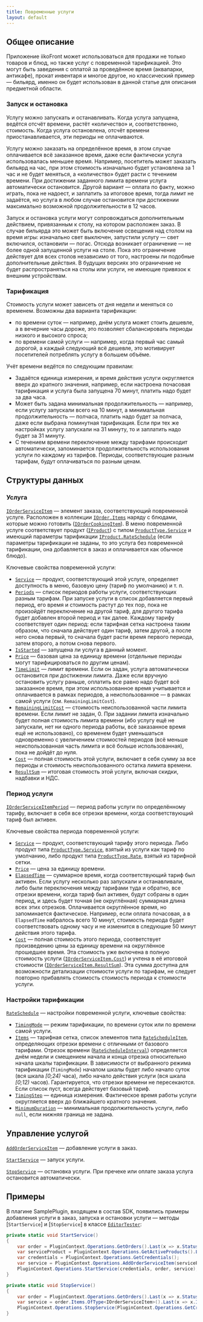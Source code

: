 ```yaml
---
title: Повременные услуги
layout: default
---
```

## Общее описание 

Приложение iikoFront может использоваться для продажи не только товаров и блюд, но также услуг с повременной тарификацией.
Это могут быть заведения с оплатой за проведённое время (аквапарки, антикафе), прокат инвентаря и многое другое, но классический пример — бильярд, именно он будет использован в данной статье для описания предметной области.

### Запуск и остановка
Услугу можно запускать и останавливать.
Когда услуга запущена, ведётся отсчёт времени, растёт «количество» и, соответственно, стоимость.
Когда услуга остановлена, отсчёт времени приостанавливается, эти периоды не оплачиваются.

Услугу можно заказать на определённое время, в этом случае оплачивается всё заказанное время, даже если фактически услуга использовалась меньшее время.
Например, посетитель может заказать бильярд на час, при этом стоимость изначально будет установлена за 1 час и не будет меняться, а «количество» будет расти с течением времени.
При достижении заданного лимита времени услуга автоматически остановится.
Другой вариант — оплата по факту, можно играть, пока не надоест, и заплатить за итоговое время, тогда лимит не задаётся, но услуга в любом случае остановится при достижении максимально возможной продолжительности в 12 часов.

Запуск и остановка услуги могут сопровождаться дополнительным действием, привязанным к столу, на котором расположен заказ.
В случае бильярда это может быть включение освещения над столом на время игры: изначально свет выключен, запустили услугу — свет включился, остановили — погас.
Отсюда возникает ограничение — не более одной запущенной услуги на столе.
Пока это ограничение действует для всех столов независимо от того, настроены ли подобные дополнительные действия.
В будущих версиях это ограничение не будет распространяться на столы или услуги, не имеющие привязок к внешним устройствам.

### Тарификация
Стоимость услуги может зависеть от дня недели и меняться со временем. Возможны два варианта тарификации:

- по времени суток — например, днём услуга может стоить дешевле, а в вечерние часы дороже, это позволяет сбалансировать периоды низкого и высокого спроса;
- по времени самой услуги — например, когда первый час самый дорогой, а каждый следующий всё дешевле, это мотивирует посетителей потреблять услугу в большем объёме.

Учёт времени ведётся по следующим правилам:

- Задаётся единица измерения, и время действия услуги округляется вверх до кратного значения, например, если настроена почасовая тарификация и услуга была запущена 70 минут, платить надо будет за два часа.
- Может быть задана минимальная продолжительность — например, если услугу запускали всего на 10 минут, а минимальная продолжительность — полчаса, платить надо будет за полчаса, даже если выбрана поминутная тарификация. Если при тех же настройках услугу запускали на 31 минуту, то и заплатить надо будет за 31 минуту. 
- С течением времени переключение между тарифами происходит автоматически, запоминается продолжительность использования услуги по каждому из тарифов. Периоды, соответствующие разным тарифам, будут оплачиваться по разным ценам.  

## Структуры данных ##

### Услуга
[`IOrderServiceItem`](https://iiko.github.io/front.api.sdk/v6/html/T_Resto_Front_Api_V6_Data_Orders_IOrderServiceItem.htm) — элемент заказа, соответствующий повременной услуге. Расположен в коллекции [`IOrder.Items`](https://iiko.github.io/front.api.sdk/v6/html/P_Resto_Front_Api_V6_Data_Orders_IOrder_Items.htm) наряду с блюдами, которые можно готовить ([`IOrderCookingItem`](https://iiko.github.io/front.api.sdk/v6/html/T_Resto_Front_Api_V6_Data_Orders_IOrderCookingItem.htm)).
В меню повременной услуге соответствует продукт ([`IProduct`](https://iiko.github.io/front.api.sdk/v6/html/T_Resto_Front_Api_V6_Data_Assortment_IProduct.htm)) с типом [`ProductType.Service`](https://iiko.github.io/front.api.sdk/v6/html/T_Resto_Front_Api_V6_Data_Assortment_ProductType.htm) и имеющий параметры тарификации [`IProduct.RateSchedule`](https://iiko.github.io/front.api.sdk/v6/html/P_Resto_Front_Api_V6_Data_Assortment_IProduct_RateSchedule.htm) (если параметры тарификации не заданы, то это услуга без повременной тарификации, она добавляется в заказ и оплачивается как обычное блюдо).

Ключевые свойства повременной услуги:

- [`Service`](https://iiko.github.io/front.api.sdk/v6/html/P_Resto_Front_Api_V6_Data_Orders_IOrderServiceItem_Service.htm) — продукт, соответствующий этой услуге, определяет доступность в меню, базовую цену (тариф по умолчанию) и т. п.
- [`Periods`](https://iiko.github.io/front.api.sdk/v6/html/P_Resto_Front_Api_V6_Data_Orders_IOrderServiceItem_Periods.htm) — список периодов работы услуги, соответствующих разным тарифам.
При запуске услуги в список добавляется первый период, его время и стоимость растут до тех пор, пока не произойдёт переключение на другой тариф, для другого тарифа будет добавлен второй период и так далее.
Каждому тарифу соответствует один период: если тарифная сетка настроена таким образом, что сначала действует один тариф, затем другой, а после него снова первый, то сначала будет расти время первого периода, затем второго, а потом снова первого.
- [`IsStarted`](https://iiko.github.io/front.api.sdk/v6/html/P_Resto_Front_Api_V6_Data_Orders_IOrderServiceItem_IsStarted.htm) — запущена ли услуга в данный момент. 
- [`Price`](https://iiko.github.io/front.api.sdk/v6/html/P_Resto_Front_Api_V6_Data_Orders_IOrderServiceItem_Price.htm) — базовая цена за единицу времени (отдельные периоды могут тарифицироваться по другим ценам).
- [`TimeLimit`](https://iiko.github.io/front.api.sdk/v6/html/P_Resto_Front_Api_V6_Data_Orders_IOrderServiceItem_TimeLimit.htm) — лимит времени.
Если он задан, услуга автоматически остановится при достижении лимита. Даже если вручную остановить услугу раньше, оплатить все равно надо будет всё заказанное время, при этом использованное время учитывается и оплачивается в рамках периодов, а неиспользованное — в рамках самой услуги (см. `RemainingLimitCost`). 
- [`RemainingLimitCost`](https://iiko.github.io/front.api.sdk/v6/html/P_Resto_Front_Api_V6_Data_Orders_IOrderServiceItem_RemainingLimitCost.htm) — стоимость неиспользованной части лимита времени. Если лимит не задан, 0. При задании лимита изначально будет полная стоимость лимита времени (ибо услугу ещё не запускали, нет ни одного периода работы, всё заказанное время ещё не использовано), со временем будет уменьшаться одновременно с увеличением стоимостей периодов (всё меньше неиспользованная часть лимита и всё больше использованная), пока не дойдёт до нуля.
- [`Cost`](https://iiko.github.io/front.api.sdk/v6/html/P_Resto_Front_Api_V6_Data_Orders_IOrderServiceItem_Cost.htm) — полная стоимость этой услуги, включает в себя сумму за все периоды и стоимость неиспользованного остатка лимита времени.
- [`ResultSum`](https://iiko.github.io/front.api.sdk/v6/html/P_Resto_Front_Api_V6_Data_Orders_IOrderServiceItem_ResultSum.htm) — итоговая стоимость этой услуги, включая скидки, надбавки и НДС.

### Период услуги
[`IOrderServiceItemPeriod`](https://iiko.github.io/front.api.sdk/v6/html/T_Resto_Front_Api_V6_Data_Orders_IOrderServiceItemPeriod.htm) — период работы услуги по определённому тарифу, включает в себя все отрезки времени, когда соответствующий тариф был активен.

Ключевые свойства периода повременной услуги:

- [`Service`](https://iiko.github.io/front.api.sdk/v6/html/P_Resto_Front_Api_V6_Data_Orders_IOrderServiceItemPeriod_Service.htm) — продукт, соответствующий тарифу этого периода. Либо продукт типа  [`ProductType.Service`](https://iiko.github.io/front.api.sdk/v6/html/T_Resto_Front_Api_V6_Data_Assortment_ProductType.htm), взятый из услуги как тариф по умолчанию, либо продукт типа  [`ProductType.Rate`](https://iiko.github.io/front.api.sdk/v6/html/T_Resto_Front_Api_V6_Data_Assortment_ProductType.htm), взятый из тарифной сетки.
- [`Price`](https://iiko.github.io/front.api.sdk/v6/html/P_Resto_Front_Api_V6_Data_Orders_IOrderServiceItemPeriod_Price.htm) — цена за единицу времени.
- [`ElapsedTime`](https://iiko.github.io/front.api.sdk/v6/html/P_Resto_Front_Api_V6_Data_Orders_IOrderServiceItemPeriod_ElapsedTime.htm) — суммарное время, когда соответствующий тариф был активен.
Если услугу несколько раз запускали и останавливали, либо были переключения между тарифами туда и обратно, все отрезки времени, когда тариф был активен, будут собраны в один период, и здесь будет точная (не округлённая) суммарная длина всех этих отрезков.
Оплачивается округлённое время, но запоминается фактическое. Например, если оплата почасовая, а в `ElapsedTime` набралось всего 10 минут, стоимость периода будет соответствовать одному часу и не изменится в следующие 50 минут действия этого тарифа.
- [`Cost`](https://iiko.github.io/front.api.sdk/v6/html/P_Resto_Front_Api_V6_Data_Orders_IOrderServiceItemPeriod_Cost.htm) — полная стоимость этого периода, соответствует произведению цены за единицу времени на округлённое прошедшее время. Эта стоимость уже включена в полную стоимость услуги ([`IOrderServiceItem.Cost`](https://iiko.github.io/front.api.sdk/v6/html/P_Resto_Front_Api_V6_Data_Orders_IOrderServiceItem_Cost.htm)) и учтена в её итоговой стоимости ([`IOrderServiceItem.ResultSum`](https://iiko.github.io/front.api.sdk/v6/html/P_Resto_Front_Api_V6_Data_Orders_IOrderServiceItem_ResultSum.htm)). Эта сумма доступна для возможности детализации стоимости услуги по тарифам, не следует повторно прибавлять стоимость стоимость периода к стоимости услуги.

### Настройки тарификации
[`RateSchedule`](https://iiko.github.io/front.api.sdk/v6/html/T_Resto_Front_Api_V6_Data_Orders_RateSchedule.htm) — настройки повременной услуги, ключевые свойства:

- [`TimingMode`](https://iiko.github.io/front.api.sdk/v6/html/P_Resto_Front_Api_V6_Data_Orders_RateSchedule_TimingMode.htm) — режим тарификации, по времени суток или по времени самой услуги.
- [`Items`](https://iiko.github.io/front.api.sdk/v6/html/P_Resto_Front_Api_V6_Data_Orders_RateSchedule_Items.htm) — тарифная сетка, список элементов типа [`RateScheduleItem`](https://iiko.github.io/front.api.sdk/v6/html/T_Resto_Front_Api_V6_Data_Orders_RateScheduleItem.htm), определяющих отрезки времени с отличными от базового тарифами. Отрезок времени ([`RateScheduleInterval`](https://iiko.github.io/front.api.sdk/v6/html/T_Resto_Front_Api_V6_Data_Orders_RateScheduleInterval.htm)) определяется днём недели и смещением начала и конца отрезка относительно начала шкалы тарификации. В зависимости от выбранного режима тарификации (`TimingMode`) началом шкалы будет либо начало суток (вся шкала *[0;24)* часа), либо начало действия услуги (вся шкала *[0;12)* часов).
Гарантируется, что отрезки времени не пересекаются.
Если список пуст, всегда действует базовый тариф.
- [`TimingStep`](https://iiko.github.io/front.api.sdk/v6/html/P_Resto_Front_Api_V6_Data_Orders_RateSchedule_TimingStep.htm) — единица измерения. Фактическое время работы услуги округляется вверх до ближайшего кратного значения.
- [`MinimumDuration`](https://iiko.github.io/front.api.sdk/v6/html/P_Resto_Front_Api_V6_Data_Orders_RateSchedule_MinimumDuration.htm) — минимальная продолжительность услуги, либо `null`, если нижняя граница не задана.

## Управление услугой
[`AddOrderServiceItem`](https://iiko.github.io/front.api.sdk/v6/html/M_Resto_Front_Api_V6_Editors_IEditSession_AddOrderServiceItem.htm) — добавление услуги в заказ.

[`StartService`](https://iiko.github.io/front.api.sdk/v6/html/M_Resto_Front_Api_V6_IOperationService_StartService.htm) — запуск услуги.

[`StopService`](https://iiko.github.io/front.api.sdk/v6/html/M_Resto_Front_Api_V6_IOperationService_StopService.htm) — остановка услуги. При пречеке или оплате заказа услуга остановится автоматически.

## Примеры
В плагине SamplePlugin, входящем в состав SDK, появились примеры добавления услуги в заказ, запуска и остановки услуги — методы [`StartService`] и [`StopService`] в классе [`EditorTester`](https://github.com/iiko/front.api.sdk/blob/master/sample/Resto.Front.Api.SamplePlugin/EditorTester.cs):

```cs
private static void StartService()
{
    var order = PluginContext.Operations.GetOrders().Last(x => x.Status == OrderStatus.New);
    var serviceProduct = PluginContext.Operations.GetActiveProducts().Last(x => x.Type == ProductType.Service && x.RateSchedule != null);
    var credentials = PluginContext.Operations.GetCredentials();
    var service = PluginContext.Operations.AddOrderServiceItem(serviceProduct, order, order.Guests.Last(), credentials, TimeSpan.FromHours(2));
    PluginContext.Operations.StartService(credentials, order, service);
}

private static void StopService()
{
    var order = PluginContext.Operations.GetOrders().Last(x => x.Status == OrderStatus.New);
    var service = order.Items.OfType<IOrderServiceItem>().Last(x => x.IsStarted);
    PluginContext.Operations.StopService(PluginContext.Operations.GetCredentials(), order, service);
}
```